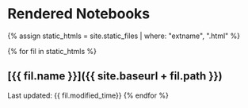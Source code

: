 # Rendered Notebooks

{% assign static_htmls = site.static_files | where: "extname", ".html" %}

{% for fil in static_htmls %}
## [{{ fil.name }}]({{ site.baseurl + fil.path }})
Last updated: {{ fil.modified_time}}
{% endfor %}
